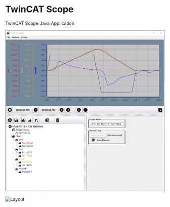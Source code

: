 # TwinCAT Scope
TwinCAT Scope Java Application

![Preview](doc/scope.jpg)

![Layout](doc/layout.jpg)
